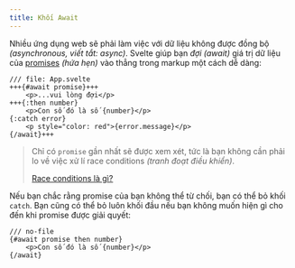 ```yaml
---
title: Khối Await
---
```


Nhiều ứng dụng web sẽ phải làm việc với dữ liệu không được đồng bộ _(asynchronous, viết tắt: async)_. Svelte giúp bạn _đợi_ _(await)_ giá trị dữ liệu của [promises](https://developer.mozilla.org/en-US/docs/Web/JavaScript/Guide/Using_promises) _(hứa hẹn)_ vào thẳng trong markup một cách dễ dàng:

```svelte
/// file: App.svelte
+++{#await promise}+++
	<p>...vui lòng đợi</p>
+++{:then number}
	<p>Con số đó là số {number}</p>
{:catch error}
	<p style="color: red">{error.message}</p>
{/await}+++
```

> Chỉ có `promise` gần nhất sẽ được xem xét, tức là bạn không cần phải lo về việc xử lí race conditions _(tranh đoạt điều khiển)_.
>
> [Race conditions là gì?](https://vi.wikipedia.org/wiki/Tranh_%C4%91o%E1%BA%A1t_%C4%91i%E1%BB%81u_khi%E1%BB%83n)

Nếu bạn chắc rằng promise của bạn không thể từ chối, bạn có thể bỏ khối `catch`. Bạn cũng có thể bỏ luôn khối đầu nếu bạn không muốn hiện gì cho đến khi promise được giải quyết:

```svelte
/// no-file
{#await promise then number}
	<p>Con số đó là số {number}</p>
{/await}
```
